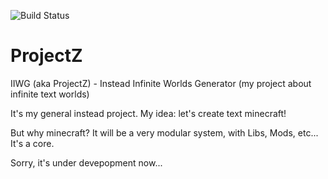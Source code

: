 ![Build Status](https://travis-ci.org/v1993/ProjectZ.svg?branch=master)
# ProjectZ
IIWG (aka ProjectZ) - Instead Infinite Worlds Generator (my project about infinite text worlds)


It's my general instead project. My idea: let's create text minecraft!

But why minecraft? It will be a very modular system, with Libs, Mods, etc... It's a core.

Sorry, it's under devepopment now...
